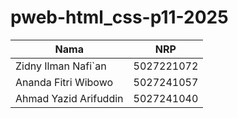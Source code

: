 # pweb-html_css-p11-2025

| Nama                      | NRP         |
| ------------------------- | ----------- |
| Zidny Ilman Nafi`an    | 5027221072  |
| Ananda Fitri Wibowo  | 5027241057  |
| Ahmad Yazid Arifuddin         | 5027241040  |
